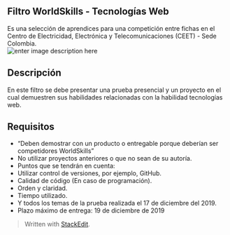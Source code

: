 ﻿<!DOCTYPE html>
<html>

<head>
  <meta charset="utf-8">
  <meta name="viewport" content="width=device-width, initial-scale=1.0">
  <title>Readme.html</title>
  <link rel="stylesheet" href="https://stackedit.io/style.css" />
</head>

<body class="stackedit">
  <div class="stackedit__html"><h2 id="filtro-worldskills---tecnologías-web">Filtro WorldSkills - Tecnologías Web</h2>
<p>Es una selección de aprendices para una competición entre fichas en el Centro de Electricidad, Electrónica y Telecomunicaciones (CEET) - Sede Colombia.<br>
<img src="http://2.bp.blogspot.com/-gm-Jhzjuljo/T5fv46WGeHI/AAAAAAAABT0/1wPbF9f-Tlk/s1600/LOGO+WS.jpg" alt="enter image description here"></p>
<h2 id="descripción">Descripción</h2>
<p>En este filtro se debe presentar una prueba presencial y un proyecto en el cual demuestren sus habilidades relacionadas con la habilidad tecnologías web.</p>
<h2 id="requisitos">Requisitos</h2>
<ul>
<li>“Deben demostrar con un producto o entregable porque deberían ser   competidores WorldSkills”</li>
<li>No utilizar proyectos anteriores o que no sean de su autoría.</li>
<li>Puntos que se tendrán en cuenta:</li>
<li>Utilizar control de versiones, por ejemplo, GitHub.</li>
<li>Calidad de código (En caso de programación).</li>
<li>Orden y claridad.</li>
<li>Tiempo utilizado.</li>
<li>Y todos los temas de la prueba realizada el 17 de diciembre del 2019.</li>
<li>Plazo máximo de entrega: 19 de diciembre de 2019</li>
</ul>
<blockquote>
<p>Written with <a href="https://stackedit.io/">StackEdit</a>.</p>
</blockquote>
</div>
</body>

</html>
